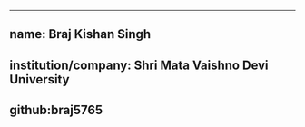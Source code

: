 
---
name: Braj Kishan Singh
---
institution/company: Shri Mata Vaishno Devi University
---
github:braj5765
---
